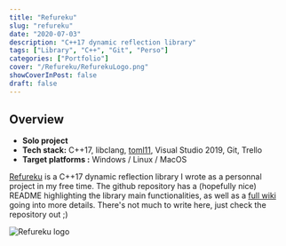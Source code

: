 ```yaml
---
title: "Refureku"
slug: "refureku"
date: "2020-07-03"
description: "C++17 dynamic reflection library"
tags: ["Library", "C++", "Git", "Perso"]
categories: ["Portfolio"]
cover: "/Refureku/RefurekuLogo.png"
showCoverInPost: false
draft: false
---
```


## Overview
- **Solo project**
- **Tech stack:** C++17, libclang, [toml11](https://github.com/ToruNiina/toml11), Visual Studio 2019, Git, Trello
- **Target platforms :** Windows / Linux / MacOS

[Refureku](https://github.com/jsoysouvanh/Refureku) is a C++17 dynamic reflection library I wrote as a personnal project in my free time. The github repository has a (hopefully nice) README highlighting the library main functionalities, as well as a [full wiki](https://github.com/jsoysouvanh/Refureku/wiki) going into more details. There's not much to write here, just check the repository out ;)

![Refureku logo](/Refureku/RefurekuLogo.png)